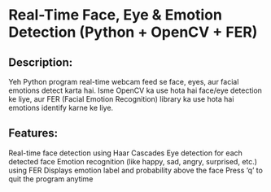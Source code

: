 # Real-Time Face, Eye & Emotion Detection (Python + OpenCV + FER)

## Description:
Yeh Python program real-time webcam feed se face, eyes, aur facial emotions detect karta hai.
Isme OpenCV ka use hota hai face/eye detection ke liye, aur FER (Facial Emotion Recognition) library ka use hota hai emotions identify karne ke liye.

## Features:

 Real-time face detection using Haar Cascades
 Eye detection for each detected face
 Emotion recognition (like happy, sad, angry, surprised, etc.) using FER
 Displays emotion label and probability above the face
 Press ‘q’ to quit the program anytime